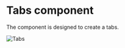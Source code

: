 Tabs component
===============

The component is designed to create a tabs.

![Tabs](https://github.com/shabuninil/combine/tree/master/examples/tabs/preview.png) 
